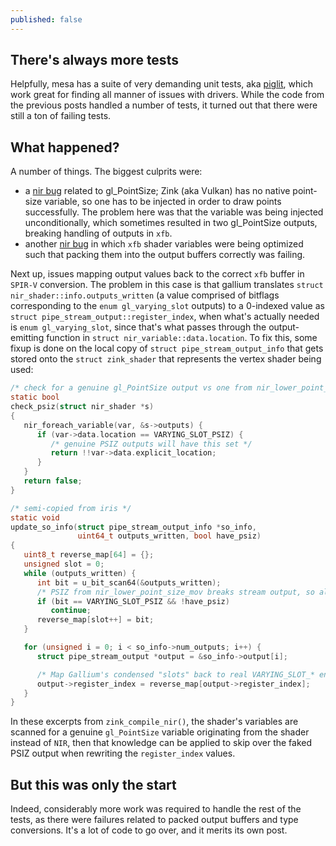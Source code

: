 ```yaml
---
published: false
---
```

## There's always more tests

Helpfully, mesa has a suite of very demanding unit tests, aka [piglit](https://gitlab.freedesktop.org/mesa/piglit), which work great for finding all manner of issues with drivers. While the code from the previous posts handled a number of tests, it turned out that there were still a ton of failing tests.

## What happened?

A number of things. The biggest culprits were:
* a [nir bug](https://gitlab.freedesktop.org/mesa/mesa/-/merge_requests/5297/) related to gl_PointSize; Zink (aka Vulkan) has no native point-size variable, so one has to be injected in order to draw points successfully. The problem here was that the variable was being injected unconditionally, which sometimes resulted in two gl_PointSize outputs, breaking handling of outputs in `xfb`.
* another [nir bug](https://gitlab.freedesktop.org/mesa/mesa/-/merge_requests/5329) in which `xfb` shader variables were being optimized such that packing them into the output buffers correctly was failing.

Next up, issues mapping output values back to the correct `xfb` buffer in `SPIR-V` conversion. The problem in this case is that gallium translates `struct nir_shader::info.outputs_written` (a value comprised of bitflags corresponding to the `enum gl_varying_slot` outputs) to a 0-indexed value as `struct pipe_stream_output::register_index`, when what's actually needed is `enum gl_varying_slot`, since that's what passes through the output-emitting function in `struct nir_variable::data.location`. To fix this, some fixup is done on the local copy of `struct pipe_stream_output_info` that gets stored onto the `struct zink_shader` that represents the vertex shader being used:
```c
/* check for a genuine gl_PointSize output vs one from nir_lower_point_size_mov */
static bool
check_psiz(struct nir_shader *s)
{
   nir_foreach_variable(var, &s->outputs) {
      if (var->data.location == VARYING_SLOT_PSIZ) {
         /* genuine PSIZ outputs will have this set */
         return !!var->data.explicit_location;
      }
   }
   return false;
}

/* semi-copied from iris */
static void
update_so_info(struct pipe_stream_output_info *so_info,
               uint64_t outputs_written, bool have_psiz)
{
   uint8_t reverse_map[64] = {};
   unsigned slot = 0;
   while (outputs_written) {
      int bit = u_bit_scan64(&outputs_written);
      /* PSIZ from nir_lower_point_size_mov breaks stream output, so always skip it */
      if (bit == VARYING_SLOT_PSIZ && !have_psiz)
         continue;
      reverse_map[slot++] = bit;
   }

   for (unsigned i = 0; i < so_info->num_outputs; i++) {
      struct pipe_stream_output *output = &so_info->output[i];

      /* Map Gallium's condensed "slots" back to real VARYING_SLOT_* enums */
      output->register_index = reverse_map[output->register_index];
   }
}
```
In these excerpts from `zink_compile_nir()`, the shader's variables are scanned for a genuine `gl_PointSize` variable originating from the shader instead of `NIR`, then that knowledge can be applied to skip over the faked PSIZ output when rewriting the `register_index` values.

## But this was only the start
Indeed, considerably more work was required to handle the rest of the tests, as there were failures related to packed output buffers and type conversions. It's a lot of code to go over, and it merits its own post.